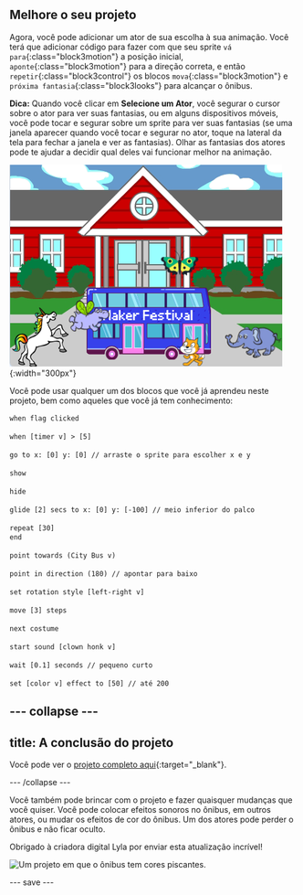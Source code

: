 ## Melhore o seu projeto

Agora, você pode adicionar um ator de sua escolha à sua animação. Você terá que adicionar código para fazer com que seu sprite `vá para`{:class="block3motion"} a posição inicial, `aponte`{:class="block3motion"} para a direção correta, e então `repetir`{:class="block3control"} os blocos `mova`{:class="block3motion"} e `próxima fantasia`{:class="block3looks"} para alcançar o ônibus.

**Dica:** Quando você clicar em **Selecione um Ator**, você segurar o cursor sobre o ator para ver suas fantasias, ou em alguns dispositivos móveis, você pode tocar e segurar sobre um sprite para ver suas fantasias (se uma janela aparecer quando você tocar e segurar no ator, toque na lateral da tela para fechar a janela e ver as fantasias). Olhar as fantasias dos atores pode te ajudar a decidir qual deles vai funcionar melhor na animação.

![Outros atores se aproximando de um ônibus com o texto "Maker Festival".](images/bus-upgrade.png){:width="300px"}

Você pode usar qualquer um dos blocos que você já aprendeu neste projeto, bem como aqueles que você já tem conhecimento:

```blocks3
when flag clicked

when [timer v] > [5]

go to x: [0] y: [0] // arraste o sprite para escolher x e y

show

hide

glide [2] secs to x: [0] y: [-100] // meio inferior do palco

repeat [30]
end

point towards (City Bus v)

point in direction (180) // apontar para baixo

set rotation style [left-right v]

move [3] steps

next costume

start sound [clown honk v]

wait [0.1] seconds // pequeno curto

set [color v] effect to [50] // até 200
```

--- collapse ---
---
title: A conclusão do projeto
---

Você pode ver o [projeto completo aqui](https://scratch.mit.edu/projects/607395913/){:target="_blank"}.

--- /collapse ---

Você também pode brincar com o projeto e fazer quaisquer mudanças que você quiser. Você pode colocar efeitos sonoros no ônibus, em outros atores, ou mudar os efeitos de cor do ônibus. Um dos atores pode perder o ônibus e não ficar oculto.

Obrigado à criadora digital Lyla por enviar esta atualização incrível!

![Um projeto em que o ônibus tem cores piscantes.](images/Lyla-bus.gif)

--- save ---
